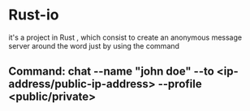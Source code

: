 # Rust-io
it's a project in Rust , which consist to create an anonymous message server around the word just by using the command 
## Command:  chat --name "john doe" --to <ip-address/public-ip-address> --profile <public/private> 
